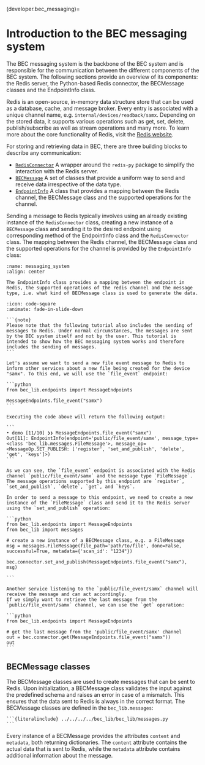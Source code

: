 (developer.bec_messaging)=
# Introduction to the BEC messaging system
The BEC messaging system is the backbone of the BEC system and is responsible for the communication between the different components of the BEC system. The following sections provide an overview of its components: the Redis server, the Python-based Redis connector, the BECMessage classes and the EndpointInfo class.

Redis is an open-source, in-memory data structure store that can be used as a database, cache, and message broker. Every entry is associated with a unique channel name, e.g. `internal/devices/readback/samx`. Depending on the stored data, it supports various operations such as get, set, delete, publish/subscribe as well as stream operations and many more. To learn more about the core functionality of Redis, visit the [Redis website](https://redis.io/). 

For storing and retrieving data in BEC, there are three building blocks to describe any communication:
- [`RedisConnector`](/api_reference/_autosummary/bec_lib.redis_connector.RedisConnector)
    A wrapper around the `redis-py` package to simplify the interaction with the Redis server.
- [`BECMessage`](/api_reference/_autosummary/bec_lib.messages.BECMessage)
    A set of classes that provide a uniform way to send and receive data irrespective of the data type.
- [`EndpointInfo`](/api_reference/_autosummary/bec_lib.endpoints.EndpointInfo)
    A class that provides a mapping between the Redis channel, the BECMessage class and the supported operations for the channel. 

Sending a message to Redis typically involves using an already existing instance of the `RedisConnector` class, creating a new instance of a `BECMessage` class and sending it to the desired endpoint using corresponding method of the EndpointInfo class and the `RedisConnector` class.
The mapping between the Redis channel, the BECMessage class and the supported operations for the channel is provided by the `EndpointInfo` class:

```{figure} ../../assets/messaging_system.png
:name: messaging_system
:align: center

The EndpointInfo class provides a mapping between the endpoint in Redis, the supported operations of the redis channel and the message type, i.e. what kind of BECMessage class is used to generate the data.
```


````{dropdown} View tutorial: Example of a communication with Redis
:icon: code-square
:animate: fade-in-slide-down

```{note}
Please note that the following tutorial also includes the sending of messages to Redis. Under normal circumstances, the messages are sent by the BEC system itself and not by the user. This tutorial is intended to show how the BEC messaging system works and therefore includes the sending of messages.
```

Let's assume we want to send a new file event message to Redis to inform other services about a new file being created for the device "samx". To this end, we will use the `file_event` endpoint:

```python
from bec_lib.endpoints import MessageEndpoints

MessageEndpoints.file_event("samx")
```

Executing the code above will return the following output:

```
• demo [11/10] ❯❯ MessageEndpoints.file_event("samx")
Out[11]: EndpointInfo(endpoint='public/file_event/samx', message_type=<class 'bec_lib.messages.FileMessage'>, message_op=<MessageOp.SET_PUBLISH: ['register', 'set_and_publish', 'delete', 'get', 'keys']>)
```

As we can see, the `file_event` endpoint is associated with the Redis channel `public/file_event/samx` and the message type `FileMessage`. The message operations supported by this endpoint are `register`, `set_and_publish`, `delete`, `get`, and `keys`.

In order to send a message to this endpoint, we need to create a new instance of the `FileMessage` class and send it to the Redis server using the `set_and_publish` operation:

```python
from bec_lib.endpoints import MessageEndpoints
from bec_lib import messages

# create a new instance of a BECMessage class, e.g. a FileMessage
msg = messages.FileMessage(file_path='path/to/file', done=False, successful=True, metadata={'scan_id': "1234"})

bec.connector.set_and_publish(MessageEndpoints.file_event("samx"), msg)

```

Another service listening to the `public/file_event/samx` channel will receive the message and can act accordingly.
If we simply want to retrieve the last message from the `public/file_event/samx` channel, we can use the `get` operation:

```python
from bec_lib.endpoints import MessageEndpoints

# get the last message from the 'public/file_event/samx' channel
out = bec.connector.get(MessageEndpoints.file_event("samx"))
out
```

````

## BECMessage classes
The BECMessage classes are used to create messages that can be sent to Redis. Upon initialization, a BECMessage class validates the input against the predefined schema and raises an error in case of a mismatch. This ensures that the data sent to Redis is always in the correct format. The BECMessage classes are defined in the `bec_lib.messages`:

````{dropdown} View code: BECMessage classes
```{literalinclude} ../../../../bec_lib/bec_lib/messages.py
```
````

Every instance of a BECMessage provides the attributes `content` and `metadata`, both returning dictionaries. The `content` attribute contains the actual data that is sent to Redis, while the `metadata` attribute contains additional information about the message.
